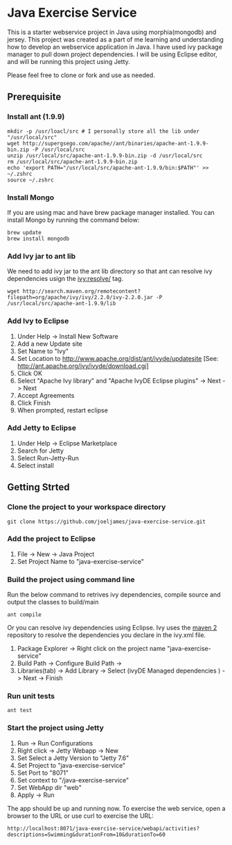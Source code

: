 # Java Exercise Service
This is a starter webservice project in Java using morphia(mongodb) and jersey. This project was created as a part of me learning and understanding how to develop an webservice application in Java. I have used ivy package manager to pull down project dependencies. I will be using Eclipse editor, and will be running this project using Jetty.

Please feel free to clone or fork and use as needed.

## Prerequisite

### Install ant (1.9.9)
```
mkdir -p /usr/loacl/src # I personally store all the lib under "/usr/local/src"
wget http://supergsego.com/apache//ant/binaries/apache-ant-1.9.9-bin.zip -P /usr/local/src
unzip /usr/local/src/apache-ant-1.9.9-bin.zip -d /usr/local/src
rm /usr/local/src/apache-ant-1.9.9-bin.zip
echo 'export PATH="/usr/local/src/apache-ant-1.9.9/bin:$PATH"' >> ~/.zshrc
source ~/.zshrc
```

### Install Mongo
If you are using mac and have brew package manager installed. You can install Mongo by running the command below:
```
brew update
brew install mongodb
```

### Add Ivy jar to ant lib
We need to add ivy jar to the ant lib directory so that ant can resolve ivy dependencies usign the <ivy:resolve/> tag.
```
wget http://search.maven.org/remotecontent?filepath=org/apache/ivy/ivy/2.2.0/ivy-2.2.0.jar -P /usr/local/src/apache-ant-1.9.9/lib
```

### Add Ivy to Eclipse
1. Under Help -> Install New Software
2. Add a new Update site
3. Set Name to "Ivy"
4. Set Location to http://www.apache.org/dist/ant/ivyde/updatesite [See: http://ant.apache.org/ivy/ivyde/download.cgi]
5. Click OK
6. Select "Apache Ivy library" and "Apache IvyDE Eclipse plugins" -> Next -> Next
7. Accept Agreements
8. Click Finish
9. When prompted, restart eclipse

### Add Jetty to Eclipse
1. Under Help -> Eclipse Marketplace
2. Search for Jetty
3. Select Run-Jetty-Run
4. Select install

## Getting Strted

### Clone the project to your workspace directory
```
git clone https://github.com/joeljames/java-exercise-service.git
```

### Add the project to Eclipse
1. File -> New -> Java Project
2. Set Project Name to "java-exercise-service"

### Build the project using command line
Run the below command to retrives ivy dependencies, compile source and output the classes to build/main
```
ant compile
```

Or you can resolve ivy dependencies using Eclipse. Ivy uses the [maven 2]((http://mvnrepository.com/)) repository to resolve the dependencies you declare in the ivy.xml file.

1. Package Explorer -> Right click on the project name "java-exercise-service"
2. Build Path -> Configure Build Path ->
3. Libraries(tab) -> Add Library -> Select (ivyDE Managed dependencies ) -> Next -> Finish

### Run unit tests
```
ant test
```

### Start the project using Jetty
1. Run -> Run Configurations
2. Right click -> Jetty Webapp -> New
3. Set Select a Jetty Version to "Jetty 7.6"
4. Set Project to "java-exercise-service"
5. Set Port to "8071"
6. Set context to "/java-exercise-service"
7. Set WebApp dir "web"
8. Apply -> Run

The app should be up and running now. To exercise the web service, open a browser to the URL or use curl to exercise the URL:
```
http://localhost:8071/java-exercise-service/webapi/activities?descriptions=Swimming&durationFrom=10&durationTo=60
```
